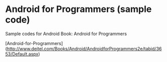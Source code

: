 # Android for Programmers (sample code)
Sample codes for Android Book: Android for Programmers

[Android-for-Programmers] (http://www.deitel.com/Books/Android/AndroidforProgrammers2e/tabid/3653/Default.aspx)
